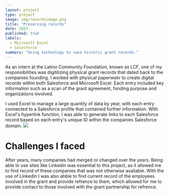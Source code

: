 ```yaml
---
layout: project
type: project
image: img/recordsimage.png
title: "Preserving records"
date: 2023
published: true
labels:
  - Microsoft Excel
  - Salesforce
summary: "Using technology to save historic grant records."
---
```


As an intern at the Latino Community Foundation, known as LCF, one of my responsibilities was digitilizing physical grant records that dated back to the companies founding. I worked with physical paperwokr to create digital records within both Salesforce and Microsoft Excel. Each entry included key information such as a scan of the grant agreement, funding purpose and organizations involved. 

I used Excel to manage a large quantity of data by year, with each entry connected to a Salesforce profile that contained further information. With Excel's hyperlink function, I was able to generate links to each Salesforce record based on each entry's unique ID within the companies Salesforce domain. 
<img src="https://swhrconsulting.com/wp-content/uploads/2019/09/639059-637032926745402278-16x9-1920x960.jpg">
# Challenges I faced
After years, many companies had merged or changed over the years. Being able to use sites like Linkedin was essential to this project, as it allowed me to find record of these companies that was not otherwise avaliable. With the use of Linkedin I was also abble to find current record of the employees involved in the grant and provide refrence to them, which allowed for me to provide contact to those involved with the grant partnership for refrence.

